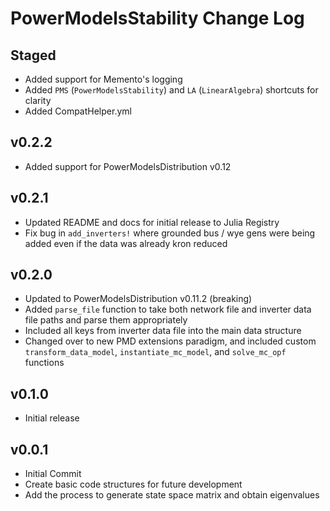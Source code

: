 # PowerModelsStability Change Log

## Staged
- Added support for Memento's logging 
- Added `PMS` (`PowerModelsStability`) and `LA` (`LinearAlgebra`) shortcuts for clarity 
- Added CompatHelper.yml

## v0.2.2
- Added support for PowerModelsDistribution v0.12

## v0.2.1
- Updated README and docs for initial release to Julia Registry
- Fix bug in `add_inverters!` where grounded bus / wye gens were being added even if the data was already kron reduced

## v0.2.0
- Updated to PowerModelsDistribution v0.11.2 (breaking)
- Added `parse_file` function to take both network file and inverter data file paths and parse them appropriately
- Included all keys from inverter data file into the main data structure
- Changed over to new PMD extensions paradigm, and included custom `transform_data_model`, `instantiate_mc_model`, and `solve_mc_opf` functions

## v0.1.0
- Initial release

## v0.0.1
- Initial Commit
- Create basic code structures for future development
- Add the process to generate state space matrix and obtain eigenvalues
